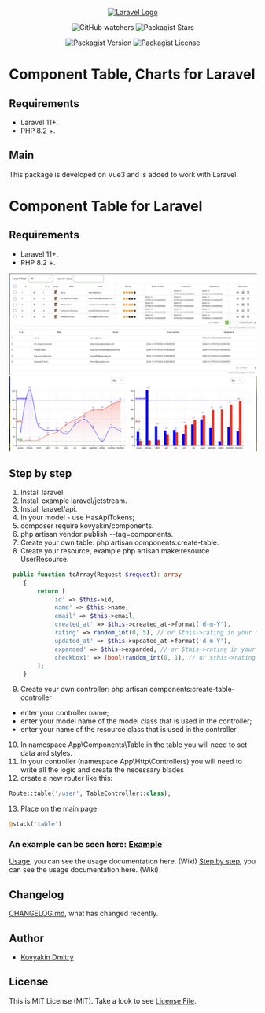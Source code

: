 

<p align="center"><a href="https://laravel.com" target="_blank"><img src="https://raw.githubusercontent.com/laravel/art/master/logo-lockup/5%20SVG/2%20CMYK/1%20Full%20Color/laravel-logolockup-cmyk-red.svg" width="400" alt="Laravel Logo"></a></p>

<p align="center">

<div style="text-align: center;">

![GitHub watchers](https://img.shields.io/github/watchers/kovyakin/components)
![Packagist Stars](https://img.shields.io/packagist/stars/kovyakin/components)

![Packagist Version](https://img.shields.io/packagist/v/kovyakin/components)
![Packagist License](https://img.shields.io/packagist/l/kovyakin/components)

</div>

# Component Table, Charts for Laravel

## Requirements
- Laravel 11+.
- PHP 8.2 +.

## Main
This package is developed on Vue3 
and is added to work with Laravel.

# Component Table for Laravel

## Requirements

- Laravel 11+.
- PHP 8.2 +.

<img src="https://github.com/kovyakin/components/blob/master/docs/images_table/1.png" alt="image">

<img src="https://github.com/kovyakin/components/blob/master/docs/images_charts/1.png" alt="image">

## Step by step

1. Install laravel.
2. Install example laravel/jetstream.
3. Install laravel/api.
4. In your model -  use HasApiTokens;
5. composer require kovyakin/components.
6. php artisan vendor:publish --tag=components.
7. Create your own table: php artisan components:create-table.
8. Create your resource, example php artisan make:resource UserResource.
```php
 public function toArray(Request $request): array
    {
        return [
            'id' => $this->id,
            'name' => $this->name,
            'email' => $this->email,
            'created_at' => $this->created_at->format('d-m-Y'),
            'rating' => random_int(0, 5), // or $this->rating in your model attributes
            'updated_at' => $this->updated_at->format('d-m-Y'),
            'expanded' => $this->expanded, // or $this->rating in your model attributes
            'checkbox1' => (bool)random_int(0, 1), // or $this->rating in your model attributes
        ];
    }
```
9. Create your own controller: php artisan components:create-table-controller
  - enter your controller name;
  - enter your model name  of the model class that is used in the controller;
  - enter your name of the resource class that is used in the controller
10. In namespace App\Components\Table in the table you will need to set data and styles.
11. in your controller (namespace App\Http\Controllers) you will need to write all the logic and create the necessary blades
12. create a new router like this:

```php
Route::table('/user', TableController::class);
```

13. Place on the main page

```php
@stack('table')
```

### An example can be seen here: [Example](https://github.com/kovyakin/table)

[Usage](https://github.com/kovyakin/components/wiki), you can see the usage documentation here. (Wiki)
[Step by step](https://github.com/kovyakin/components/wiki/StepByStep), you can see the usage documentation here. (Wiki)
## Changelog

[CHANGELOG.md](CHANGELOG.md), what has changed recently.

## Author

- [Kovyakin Dmitry](https://github.com/kovyakin)

## License

This is MIT License (MIT). Take a look to see [License File](LICENSE.md).



